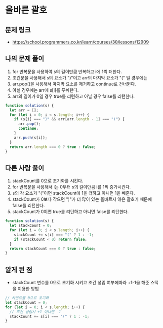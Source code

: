 # 올바른 괄호

## 문제 링크

- https://school.programmers.co.kr/learn/courses/30/lessons/12909

## 나의 문제 풀이

1. for 반복문을 사용하여 s의 길이만큼 반복하고 i에 1씩 더한다.
2. 조건문을 사용해서 s의 요소가 ")"이고 arr의 마지막 요소가 "(" 일 경우에는
3. arr.pop()을 사용해서 마지막 요소를 제거하고 continue로 건너뛴다.
4. 아닐 경우에는 arr에 s[i]를 푸쉬한다.
5. arr의 길이가 0일 경우 true를 리턴하고 아닐 경우 false를 리턴한다.

```js
function solution(s) {
  let arr = [];
  for (let i = 0; i < s.length; i++) {
    if (s[i] === ")" && arr[arr.length - 1] === "(") {
      arr.pop();
      continue;
    }
    arr.push(s[i]);
  }
  return arr.length === 0 ? true : false;
}
```

## 다른 사람 풀이

1. stackCount를 0으로 초기화를 시킨다.
2. for 반복문을 사용해서 i는 0부터 s의 길이만큼 i를 1씩 증가시킨다.
3. s의 각 요소가 "("이면 stackCount에 1을 더하고 아니면 1을 빼준다.
4. stackCount가 0보다 작으면 ")"가 더 많이 있는 올바르지 않은 괄호기 때문에 false를 리턴한다.
5. stackCount가 0이면 true를 리턴하고 아니면 false를 리턴한다.

```js
function solution(s) {
  let stackCount = 0;
  for (let i = 0; i < s.length; i++) {
    stackCount += s[i] === "(" ? 1 : -1;
    if (stackCount < 0) return false;
  }
  return stackCount === 0 ? true : false;
}
```

## 알게 된 점

- stackCount 변수를 0으로 초기화 시키고 조건 성립 여부에따라 +1-1을 해준 스택을 이용한 방법

```js
// 카운트를 0으로 초기화
let stackCount = 0;
for (let i = 0; i < s.length; i++) {
  // 조건 성립시 +1 아니면 -1
  stackCount += s[i] === "(" ? 1 : -1;
}
```
